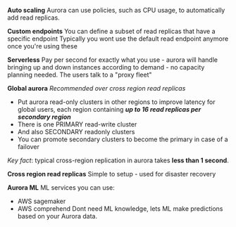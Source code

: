 **Auto scaling**
Aurora can use policies, such as CPU usage, to automatically add read replicas.

**Custom endpoints**
You can define a subset of read replicas that have a specific endpoint
Typically you wont use the default read endpoint anymore once you're using these

**Serverless**
Pay per second for exactly what you use - aurora will handle bringing up and down instances according to demand - no capacity planning needed. The users talk to a "proxy fleet"

**Global aurora**
*Recommended over cross region read replicas*
- Put aurora read-only clusters in other regions to improve latency for global users, each region containing ***up to 16 read replicas per secondary region*** 
- There is one PRIMARY read-write cluster
- And also SECONDARY readonly clusters
- You can promote secondary clusters to become the primary in case of a failover

*Key fact*: typical cross-region replication in aurora takes **less than 1 second**.

**Cross region read replicas**
Simple to setup - used for disaster recovery

**Aurora ML**
ML services you can use:
- AWS sagemaker
- AWS comprehend
Dont need ML knowledge, lets ML make predictions based on your Aurora data.